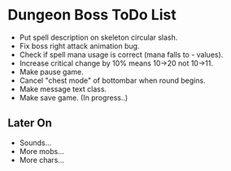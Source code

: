 Dungeon Boss ToDo List
======================

* Put spell description on skeleton circular slash.
* Fix boss right attack animation bug.
* Check if spell mana usage is correct (mana falls to - values).
* Increase critical change by 10% means 10->20 not 10->11.
* Make pause game.
* Cancel "chest mode" of bottombar when round begins.
* Make message text class.
* Make save game. (In progress..)


Later On
--------
* Sounds...
* More mobs...
* More chars...